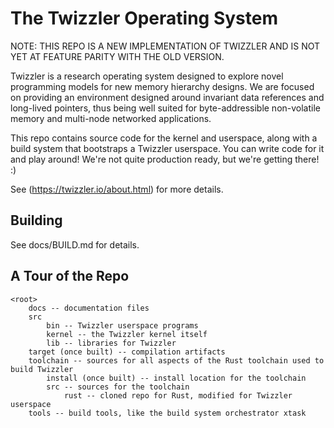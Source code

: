 # The Twizzler Operating System

NOTE: THIS REPO IS A NEW IMPLEMENTATION OF TWIZZLER AND IS NOT YET AT FEATURE PARITY WITH THE OLD VERSION.

Twizzler is a research operating system designed to explore novel programming models for new memory
hierarchy designs. We are focused on providing an environment designed around invariant data
references and long-lived pointers, thus being well suited for byte-addressible non-volatile memory
and multi-node networked applications.

This repo contains source code for the kernel and userspace, along with a build system that
bootstraps a Twizzler userspace. You can write code for it and play around! We're not quite
production ready, but we're getting there! :)

See (https://twizzler.io/about.html) for more details.

## Building

See docs/BUILD.md for details.

## A Tour of the Repo

```
<root>
    docs -- documentation files
    src
        bin -- Twizzler userspace programs
        kernel -- the Twizzler kernel itself
        lib -- libraries for Twizzler
    target (once built) -- compilation artifacts
    toolchain -- sources for all aspects of the Rust toolchain used to build Twizzler
        install (once built) -- install location for the toolchain
        src -- sources for the toolchain
            rust -- cloned repo for Rust, modified for Twizzler userspace
    tools -- build tools, like the build system orchestrator xtask
```
